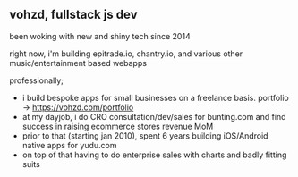 ## vohzd, fullstack js dev

been woking with new and shiny tech since 2014

right now, i'm building epitrade.io, chantry.io, and various other music/entertainment based webapps

professionally;

- i build bespoke apps for small businesses on a freelance basis. portfolio -> https://vohzd.com/portfolio
- at my dayjob, i do CRO consultation/dev/sales for bunting.com and find success in raising ecommerce stores revenue MoM
- prior to that (starting jan 2010), spent 6 years building iOS/Android native apps for yudu.com
- on top of that having to do enterprise sales with charts and badly fitting suits
